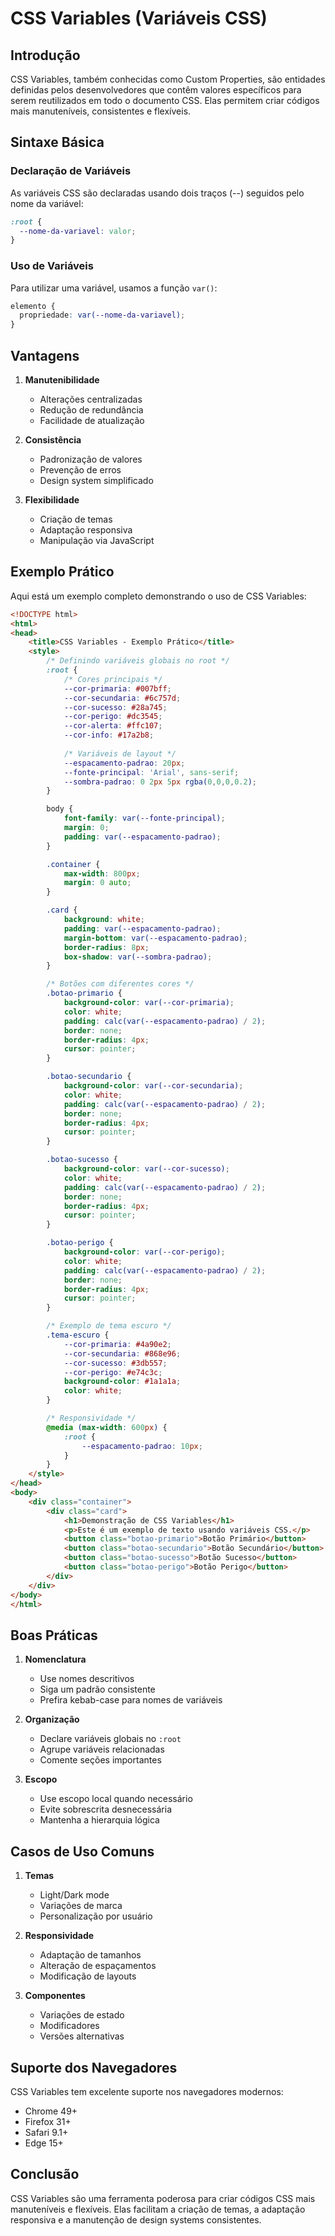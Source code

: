 # CSS Variables (Variáveis CSS)

## Introdução

CSS Variables, também conhecidas como Custom Properties, são entidades definidas pelos desenvolvedores que contêm valores específicos para serem reutilizados em todo o documento CSS. Elas permitem criar códigos mais manuteníveis, consistentes e flexíveis.

## Sintaxe Básica

### Declaração de Variáveis

As variáveis CSS são declaradas usando dois traços (--) seguidos pelo nome da variável:

```css
:root {
  --nome-da-variavel: valor;
}
```

### Uso de Variáveis

Para utilizar uma variável, usamos a função `var()`:

```css
elemento {
  propriedade: var(--nome-da-variavel);
}
```

## Vantagens

1. **Manutenibilidade**
   - Alterações centralizadas
   - Redução de redundância
   - Facilidade de atualização

2. **Consistência**
   - Padronização de valores
   - Prevenção de erros
   - Design system simplificado

3. **Flexibilidade**
   - Criação de temas
   - Adaptação responsiva
   - Manipulação via JavaScript

## Exemplo Prático

Aqui está um exemplo completo demonstrando o uso de CSS Variables:

```html
<!DOCTYPE html>
<html>
<head>
    <title>CSS Variables - Exemplo Prático</title>
    <style>
        /* Definindo variáveis globais no root */
        :root {
            /* Cores principais */
            --cor-primaria: #007bff;
            --cor-secundaria: #6c757d;
            --cor-sucesso: #28a745;
            --cor-perigo: #dc3545;
            --cor-alerta: #ffc107;
            --cor-info: #17a2b8;
            
            /* Variáveis de layout */
            --espacamento-padrao: 20px;
            --fonte-principal: 'Arial', sans-serif;
            --sombra-padrao: 0 2px 5px rgba(0,0,0,0.2);
        }

        body {
            font-family: var(--fonte-principal);
            margin: 0;
            padding: var(--espacamento-padrao);
        }

        .container {
            max-width: 800px;
            margin: 0 auto;
        }

        .card {
            background: white;
            padding: var(--espacamento-padrao);
            margin-bottom: var(--espacamento-padrao);
            border-radius: 8px;
            box-shadow: var(--sombra-padrao);
        }

        /* Botões com diferentes cores */
        .botao-primario {
            background-color: var(--cor-primaria);
            color: white;
            padding: calc(var(--espacamento-padrao) / 2);
            border: none;
            border-radius: 4px;
            cursor: pointer;
        }

        .botao-secundario {
            background-color: var(--cor-secundaria);
            color: white;
            padding: calc(var(--espacamento-padrao) / 2);
            border: none;
            border-radius: 4px;
            cursor: pointer;
        }

        .botao-sucesso {
            background-color: var(--cor-sucesso);
            color: white;
            padding: calc(var(--espacamento-padrao) / 2);
            border: none;
            border-radius: 4px;
            cursor: pointer;
        }

        .botao-perigo {
            background-color: var(--cor-perigo);
            color: white;
            padding: calc(var(--espacamento-padrao) / 2);
            border: none;
            border-radius: 4px;
            cursor: pointer;
        }

        /* Exemplo de tema escuro */
        .tema-escuro {
            --cor-primaria: #4a90e2;
            --cor-secundaria: #868e96;
            --cor-sucesso: #3db557;
            --cor-perigo: #e74c3c;
            background-color: #1a1a1a;
            color: white;
        }

        /* Responsividade */
        @media (max-width: 600px) {
            :root {
                --espacamento-padrao: 10px;
            }
        }
    </style>
</head>
<body>
    <div class="container">
        <div class="card">
            <h1>Demonstração de CSS Variables</h1>
            <p>Este é um exemplo de texto usando variáveis CSS.</p>
            <button class="botao-primario">Botão Primário</button>
            <button class="botao-secundario">Botão Secundário</button>
            <button class="botao-sucesso">Botão Sucesso</button>
            <button class="botao-perigo">Botão Perigo</button>
        </div>
    </div>
</body>
</html>
```

## Boas Práticas

1. **Nomenclatura**
   - Use nomes descritivos
   - Siga um padrão consistente
   - Prefira kebab-case para nomes de variáveis

2. **Organização**
   - Declare variáveis globais no `:root`
   - Agrupe variáveis relacionadas
   - Comente seções importantes

3. **Escopo**
   - Use escopo local quando necessário
   - Evite sobrescrita desnecessária
   - Mantenha a hierarquia lógica

## Casos de Uso Comuns

1. **Temas**
   - Light/Dark mode
   - Variações de marca
   - Personalização por usuário

2. **Responsividade**
   - Adaptação de tamanhos
   - Alteração de espaçamentos
   - Modificação de layouts

3. **Componentes**
   - Variações de estado
   - Modificadores
   - Versões alternativas

## Suporte dos Navegadores

CSS Variables tem excelente suporte nos navegadores modernos:
- Chrome 49+
- Firefox 31+
- Safari 9.1+
- Edge 15+

## Conclusão

CSS Variables são uma ferramenta poderosa para criar códigos CSS mais manuteníveis e flexíveis. Elas facilitam a criação de temas, a adaptação responsiva e a manutenção de design systems consistentes.
